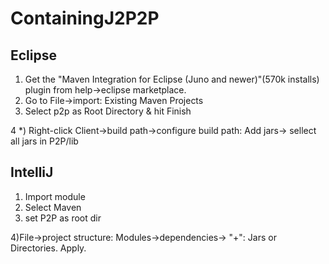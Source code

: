 ContainingJ2P2P
===============

Eclipse
---------------
1) Get the "Maven Integration for Eclipse (Juno and newer)"(570k installs) plugin from help->eclipse marketplace. 
2) Go to File->import: Existing Maven Projects
3) Select p2p as Root Directory & hit Finish

4 \*) Right-click Client->build path->configure build path: Add jars-> sellect all jars in P2P/lib 

IntelliJ
---------------

1) Import module
2) Select Maven
3) set P2P as root dir

4)File->project structure: Modules->dependencies-> "+": Jars or Directories. Apply.
